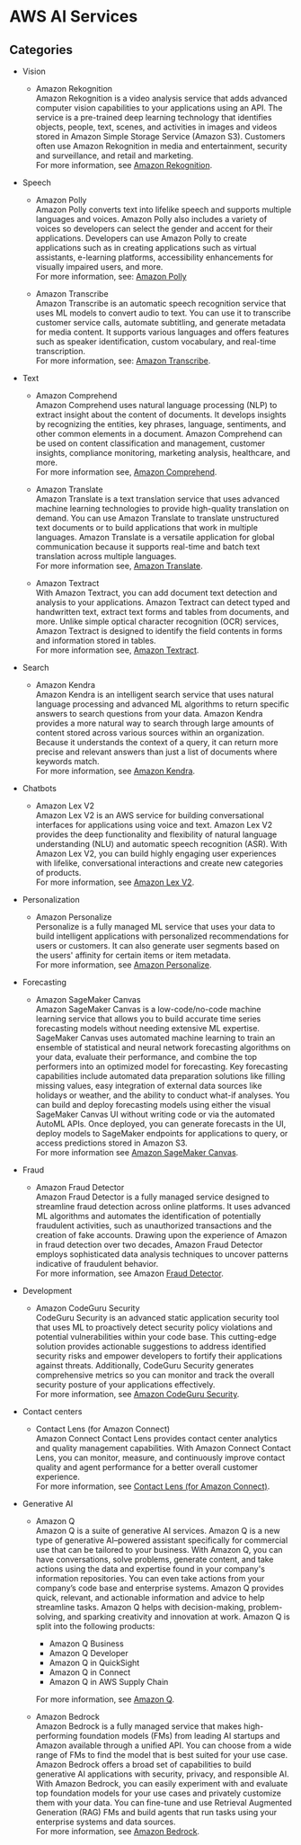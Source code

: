 # AWS AI Services

## Categories
  
  * Vision
  
    * Amazon Rekognition  
       Amazon Rekognition is a video analysis service that adds advanced computer vision capabilities to your applications using an API. The service is a pre-trained deep learning technology that identifies objects, people, text, scenes, and activities in images and videos stored in Amazon Simple Storage Service (Amazon S3). Customers often use Amazon Rekognition in media and entertainment, security and surveillance, and retail and marketing.   
       For more information, see [Amazon Rekognition](https://docs.aws.amazon.com/rekognition/latest/dg/what-is.html).

  * Speech
    * Amazon Polly  
      Amazon Polly converts text into lifelike speech and supports multiple languages and voices. Amazon Polly also includes a variety of voices so developers can select the gender and accent for their applications. Developers can use Amazon Polly to create applications such as in creating applications such as virtual assistants, e-learning platforms, accessibility enhancements for visually impaired users, and more.  
      For more information, see: [Amazon Polly](https://docs.aws.amazon.com/polly/latest/dg/what-is.html)

    * Amazon Transcribe  
      Amazon Transcribe is an automatic speech recognition service that uses ML models to convert audio to text. You can use it to transcribe customer service calls, automate subtitling, and generate metadata for media content. It supports various languages and offers features such as speaker identification, custom vocabulary, and real-time transcription.  
      For more information, see: [Amazon Transcribe](https://docs.aws.amazon.com/transcribe/latest/dg/what-is.html).


  * Text
    * Amazon Comprehend  
      Amazon Comprehend uses natural language processing (NLP) to extract insight about the content of documents. It develops insights by recognizing the entities, key phrases, language, sentiments, and other common elements in a document. Amazon Comprehend can be used on content classification and management, customer insights, compliance monitoring, marketing analysis, healthcare, and more.  
      For more information see, [Amazon Comprehend](https://docs.aws.amazon.com/comprehend/latest/dg/what-is.html).

    * Amazon Translate  
      Amazon Translate is a text translation service that uses advanced machine learning technologies to provide high-quality translation on demand. You can use Amazon Translate to translate unstructured text documents or to build applications that work in multiple languages. Amazon Translate is a versatile application for global communication because it supports real-time and batch text translation across multiple languages.  
      For more information see, [Amazon Translate](https://docs.aws.amazon.com/translate/latest/dg/what-is.html).

    * Amazon Textract  
      With Amazon Textract, you can add document text detection and analysis to your applications. Amazon Textract can detect typed and handwritten text, extract text forms and tables from documents, and more. Unlike simple optical character recognition (OCR) services, Amazon Textract is designed to identify the field contents in forms and information stored in tables.  
      For more information see, [Amazon Textract](https://docs.aws.amazon.com/textract/latest/dg/what-is.html).

  * Search
    * Amazon Kendra  
      Amazon Kendra is an intelligent search service that uses natural language processing and advanced ML algorithms to return specific answers to search questions from your data. Amazon Kendra provides a more natural way to search through large amounts of content stored across various sources within an organization. Because it understands the context of a query, it can return more precise and relevant answers than just a list of documents where keywords match.<br/>For more information, see [Amazon Kendra](https://docs.aws.amazon.com/kendra/latest/dg/what-is-kendra.html).

  * Chatbots
    * Amazon Lex V2  
      Amazon Lex V2 is an AWS service for building conversational interfaces for applications using voice and text. Amazon Lex V2 provides the deep functionality and flexibility of natural language understanding (NLU) and automatic speech recognition (ASR). With Amazon Lex V2, you can build highly engaging user experiences with lifelike, conversational interactions and create new categories of products.  
      For more information, see [Amazon Lex V2](https://docs.aws.amazon.com/lexv2/latest/dg/what-is.html).
  
  * Personalization
    * Amazon Personalize  
      Personalize is a fully managed ML service that uses your data to build intelligent applications with personalized recommendations for users or customers. It can also generate user segments based on the users' affinity for certain items or item metadata.  
      For more information, see [Amazon Personalize](https://docs.aws.amazon.com/personalize/latest/dg/what-is-personalize.html).
  
  * Forecasting
    * Amazon SageMaker Canvas  
      Amazon SageMaker Canvas is a low-code/no-code machine learning service that allows you to build accurate time series forecasting models without needing extensive ML expertise. SageMaker Canvas uses automated machine learning to train an ensemble of statistical and neural network forecasting algorithms on your data, evaluate their performance, and combine the top performers into an optimized model for forecasting. Key forecasting capabilities include automated data preparation solutions like filling missing values, easy integration of external data sources like holidays or weather, and the ability to conduct what-if analyses. You can build and deploy forecasting models using either the visual SageMaker Canvas UI without writing code or via the automated AutoML APIs. Once deployed, you can generate forecasts in the UI, deploy models to SageMaker endpoints for applications to query, or access predictions stored in Amazon S3.<br/>For more information see [Amazon SageMaker Canvas](https://docs.aws.amazon.com/sagemaker/latest/dg/canvas-time-series.html).
  
  * Fraud
    * Amazon Fraud Detector  
      Amazon Fraud Detector is a fully managed service designed to streamline fraud detection across online platforms. It uses advanced ML algorithms and automates the identification of potentially fraudulent activities, such as unauthorized transactions and the creation of fake accounts. Drawing upon the experience of Amazon in fraud detection over two decades, Amazon Fraud Detector employs sophisticated data analysis techniques to uncover patterns indicative of fraudulent behavior.  
      For more information, see Amazon [Fraud Detector](https://docs.aws.amazon.com/frauddetector/latest/ug/what-is-frauddetector.html).
  
  * Development
    * Amazon CodeGuru Security  
      CodeGuru Security is an advanced static application security tool that uses ML to proactively detect security policy violations and potential vulnerabilities within your code base. This cutting-edge solution provides actionable suggestions to address identified security risks and empower developers to fortify their applications against threats. Additionally, CodeGuru Security generates comprehensive metrics so you can monitor and track the overall security posture of your applications effectively.  
      For more information, see [Amazon CodeGuru Security](https://docs.aws.amazon.com/codeguru/latest/security-ug/what-is-codeguru-security.html).
  
  * Contact centers
    * Contact Lens (for Amazon Connect)  
      Amazon Connect Contact Lens provides contact center analytics and quality management capabilities. With Amazon Connect Contact Lens, you can monitor, measure, and continuously improve contact quality and agent performance for a better overall customer experience.  
      For more information, see [Contact Lens (for Amazon Connect)](https://docs.aws.amazon.com/connect/latest/adminguide/contact-lens.html).
  
  * Generative AI
    * Amazon Q  
      Amazon Q is a suite of generative AI services. Amazon Q is a new type of generative AI–powered assistant specifically for commercial use that can be tailored to your business. With Amazon Q, you can have conversations, solve problems, generate content, and take actions using the data and expertise found in your company's information repositories. You can even take actions from your company’s code base and enterprise systems. Amazon Q provides quick, relevant, and actionable information and advice to help streamline tasks. Amazon Q helps with decision-making, problem-solving, and sparking creativity and innovation at work. Amazon Q is split into the following products:  
      - Amazon Q Business  
      - Amazon Q Developer  
      - Amazon Q in QuickSight  
      - Amazon Q in Connect  
      - Amazon Q in AWS Supply Chain  
   
      For more information, see [Amazon Q](https://aws.amazon.com/q/?refid=16d7371a-b59f-470f-890c-6d3cbdd99fe3).

    * Amazon Bedrock  
      Amazon Bedrock is a fully managed service that makes high-performing foundation models (FMs) from leading AI startups and Amazon available through a unified API. You can choose from a wide range of FMs to find the model that is best suited for your use case. Amazon Bedrock offers a broad set of capabilities to build generative AI applications with security, privacy, and responsible AI. With Amazon Bedrock, you can easily experiment with and evaluate top foundation models for your use cases and privately customize them with your data. You can fine-tune and use Retrieval Augmented Generation (RAG) FMs and build agents that run tasks using your enterprise systems and data sources.  
      For more information, see [Amazon Bedrock](https://docs.aws.amazon.com/bedrock/latest/userguide/what-is-bedrock.html).